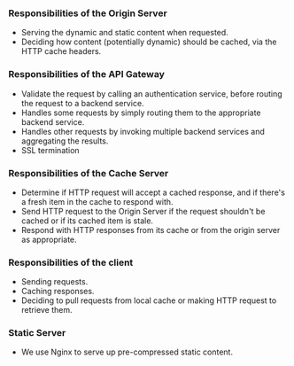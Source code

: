 ### Responsibilities of the Origin Server
* Serving the dynamic and static content when requested.
* Deciding how content (potentially dynamic) should be cached, via the HTTP cache headers.

### Responsibilities of the API Gateway
* Validate the request by calling an authentication service, before routing the request to a backend service.
* Handles some requests by simply routing them to the appropriate backend service.
* Handles other requests by invoking multiple backend services and aggregating the results.
* SSL termination

### Responsibilities of the Cache Server
* Determine if HTTP request will accept a cached response, and if there's a fresh item in the cache to respond with.
* Send HTTP request to the Origin Server if the request shouldn't be cached or if its cached item is stale.
* Respond with HTTP responses from its cache or from the origin server as appropriate.

### Responsibilities of the client
* Sending requests.
* Caching responses.
* Deciding to pull requests from local cache or making HTTP request to retrieve them.

### Static Server
* We use Nginx to serve up pre-compressed static content.
